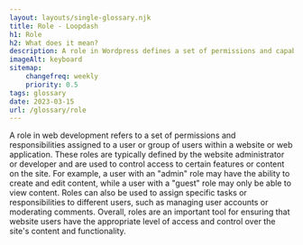 ```yaml
--- 
layout: layouts/single-glossary.njk
title: Role - Loopdash
h1: Role
h2: What does it mean?
description: A role in Wordpress defines a set of permissions and capabilities that determine what a user can and cannot do within the website.
imageAlt: keyboard
sitemap:
	changefreq: weekly
	priority: 0.5
tags: glossary
date: 2023-03-15
url: /glossary/role
---
```


A role in web development refers to a set of permissions and responsibilities assigned to a user or group of users within a website or web application. These roles are typically defined by the website administrator or developer and are used to control access to certain features or content on the site. For example, a user with an "admin" role may have the ability to create and edit content, while a user with a "guest" role may only be able to view content. Roles can also be used to assign specific tasks or responsibilities to different users, such as managing user accounts or moderating comments. Overall, roles are an important tool for ensuring that website users have the appropriate level of access and control over the site's content and functionality.
